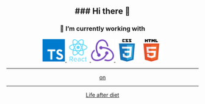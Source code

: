 <div align="center">
  <h2>### Hi there 👋</h2>
<h3> 🔭 I’m currently working with</h3>
<p align="center"><a href="https://babeljs.io/" target="_blank">
  <img src="https://raw.githubusercontent.com/devicons/devicon/master/icons/typescript/typescript-original.svg" alt="typescript" width="60" height="60"/> </a> <a href="https://jestjs.io" target="_blank"> 
  <img src="https://raw.githubusercontent.com/devicons/devicon/master/icons/react/react-original-wordmark.svg" alt="react" width="60" height="60"/> </a> <a href="https://redux.js.org" target="_blank"> 
  <img src="https://raw.githubusercontent.com/devicons/devicon/master/icons/redux/redux-original.svg" alt="redux" width="60" height="60"/> </a>
  <img src="https://raw.githubusercontent.com/devicons/devicon/master/icons/css3/css3-original-wordmark.svg" alt="css3" width="60" height="60"/> </a> <a href="https://git-scm.com/" target="_blank"> 
  <img src="https://raw.githubusercontent.com/devicons/devicon/master/icons/html5/html5-original-wordmark.svg" alt="html5" width="60" height="60"/> </a> <a href="https://www.typescriptlang.org/" target="_blank">  
</p><hr/>
<p> on </p><hr/>
<a href="https://aleks164.github.io/Life_after_diet/">Life after diet</a>
</div>
